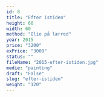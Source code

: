 ```yaml
---
id: 8
title: "Efter istiden"
height: 60
width: 60
method: "Olie på lærred"
year: 2015
price: "3200"
exPrice: "3000"
status: ""
fileName: "2015-efter-istiden.jpg"
medie: "painting"
draft: "False"
slug: "efter-istiden"
weight: "120"
---
```

